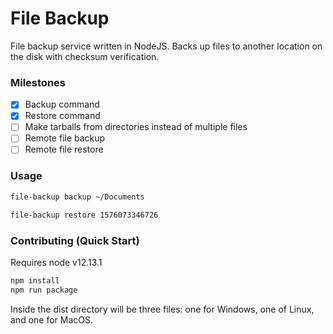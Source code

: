 # File Backup

File backup service written in NodeJS. Backs up files to another location on the disk with checksum verification.

### Milestones

- [x] Backup command
- [x] Restore command
- [ ] Make tarballs from directories instead of multiple files
- [ ] Remote file backup
- [ ] Remote file restore

### Usage

```bash
file-backup backup ~/Documents
```

```bash
file-backup restore 1576073346726
```

### Contributing (Quick Start)

Requires node v12.13.1

```bash
npm install
npm run package
```

Inside the dist directory will be three files: one for Windows, one of Linux, and one for MacOS.

